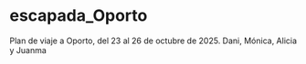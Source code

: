 # escapada_Oporto
Plan de viaje a Oporto, del 23 al 26 de octubre de 2025. Dani, Mónica, Alicia y Juanma
